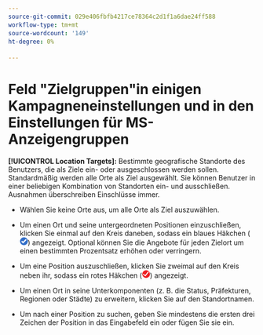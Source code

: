 ```yaml
---
source-git-commit: 029e406fbfb4217ce78364c2d1f1a6dae24ff588
workflow-type: tm+mt
source-wordcount: '149'
ht-degree: 0%

---
```

# Feld &quot;Zielgruppen&quot;in einigen Kampagneneinstellungen und in den Einstellungen für MS-Anzeigengruppen

**[!UICONTROL Location Targets]:** Bestimmte geografische Standorte des Benutzers, die als Ziele ein- oder ausgeschlossen werden sollen. Standardmäßig werden alle Orte als Ziel ausgewählt. Sie können Benutzer in einer beliebigen Kombination von Standorten ein- und ausschließen. Ausnahmen überschreiben Einschlüsse immer.

* Wählen Sie keine Orte aus, um alle Orte als Ziel auszuwählen.

* Um einen Ort und seine untergeordneten Positionen einzuschließen, klicken Sie einmal auf den Kreis daneben, sodass ein blaues Häkchen (![Einschließen](/help/search-social-commerce/assets/include.png "Einschließen")) angezeigt. Optional können Sie die Angebote für jeden Zielort um einen bestimmten Prozentsatz erhöhen oder verringern.

* Um eine Position auszuschließen, klicken Sie zweimal auf den Kreis neben ihr, sodass ein rotes Häkchen (![Ausschließen](/help/search-social-commerce/assets/exclude.png "Ausschließen")) angezeigt.

* Um einen Ort in seine Unterkomponenten (z. B. die Status, Präfekturen, Regionen oder Städte) zu erweitern, klicken Sie auf den Standortnamen.

* Um nach einer Position zu suchen, geben Sie mindestens die ersten drei Zeichen der Position in das Eingabefeld ein oder fügen Sie sie ein.
